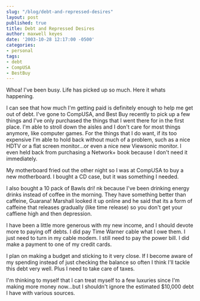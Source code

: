 ```yaml
---
slug: "/blog/debt-and-repressed-desires"
layout: post
published: true
title: Debt and Repressed Desires
author: maxwell keyes
date: '2003-10-28 12:17:00 -0500'
categories:
- personal
tags:
- debt
- CompUSA
- BestBuy
---
```


Whoa! I've been busy. Life has picked up so much. Here it whats happening.

I can see that how much I'm getting paid is definitely enough to help me get out
of debt. I've gone to CompUSA, and Best Buy recently to pick up a few things and
I've only purchased the things that I went there for in the first place. I'm
able to stroll down the aisles and I don't care for most things anymore, like
computer games. For the things that I do want, if its too expensive I'm able to
hold back without much of a problem, such as a nice HDTV or a flat screen
monitor...or even a nice new Viewsonic monitor. I even held back from purchasing
a Network+ book because I don't need it immediately.

My motherboard fried out the other night so I was at CompUSA to buy a new
motherboard. I bought a CD case, but it was something I needed.

I also bought a 10 pack of Bawls dri! nk because I've been drinking energy
drinks instead of coffee in the morning. They have something better than
caffeine, Guarana! Marshall looked it up online and he said that its a form of
caffeine that releases gradually (like time release) so you don't get your
caffiene high and then depression.

I have been a little more generous with my new income, and I should devote more
to paying off debts. I did pay Time Warner cable what I owe them. I just need to
turn in my cable modem. I still need to pay the power bill. I did make a payment
to one of my credit cards.

I plan on making a budget and sticking to it very close. If I become aware of my
spending instead of just checking the balance so often I think I'll tackle this
debt very well. Plus I need to take care of taxes.

I'm thinking to myself that I can treat myself to a few luxuries since I'm
making more money now...but I shouldn't ignore the estimated $10,000 debt I have
with various sources.
